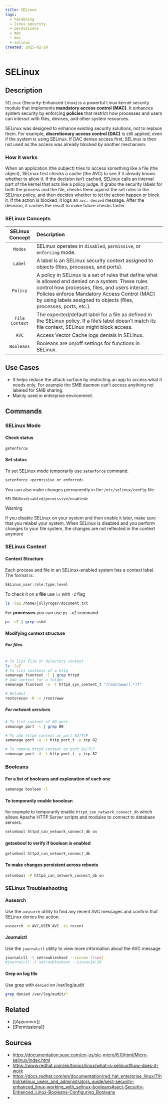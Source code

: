 ```yaml
---
title: SELinux
tags:
  - hardening
  - linux_security
  - permissions
  - mac
  - dac
  - selinux
created: 2025-02-20
---
```


# SELinux

## Description
`SELinux` (Security-Enhanced Linux) is a powerful Linux kernel security module that implements **mandatory access control (MAC)**. It enhances system security by enforcing **policies** that restrict how processes and users can interact with files, devices, and other system resources. 

SELinux was designed to enhance existing security solutions, not to replace them. For example, **discretionary access control (DAC)** is still applied, even if the system is using SELinux. If DAC denies access first, SELinux is then not used as the access was already blocked by another mechanism.
### How it works
When an application (the subject) tries to access something like a file (the object), SELinux first checks a cache (the AVC) to see if it already knows whether to allow it. If the decision isn’t cached, SELinux calls an internal part of the kernel that acts like a policy judge. It grabs the security labels for both the process and the file, checks them against the set rules in the SELinux policy, and then decides whether to let the action happen or block it. If the action is blocked, it logs an `avc: denied` message. After the decision, it caches the result to make future checks faster.

### SELinux Concepts
| SELinux Concept | Description                                                                                                                                                                                                                                                                  |
| :-------------: | :--------------------------------------------------------------------------------------------------------------------------------------------------------------------------------------------------------------------------------------------------------------------------- |
|     `Modes`     | SELinux operates in `disabled`, `permissive`, or `enforcing` mode.                                                                                                                                                                                                           |
|     `Label`     | A label is an SELinux security context assigned to objects (files, processes, and ports).                                                                                                                                                                                    |
|    `Policy`     | A policy in SELinux is a set of rules that define what is allowed and denied on a system. These rules control how processes, files, and users interact. Policies enforce Mandatory Access Control (MAC) by using labels assigned to objects (files, processes, ports, etc.). |
| `File Context`  | The expected/default label for a file as defined in the SELinux policy. If a file’s label doesn’t match its file context, SELinux might block access.                                                                                                                        |
|      `AVC`      | Access Vector Cache logs denials in SELinux.                                                                                                                                                                                                                                 |
|   `Booleans`    | Booleans are on/off settings for functions in SELinux.                                                                                                                                                                                                                       |

## Use Cases
- It helps reduce the attack surface by restricting an app to access what it needs only. For example the SMB daemon can’t access anything not labeled for SMB sharing.
- Mainly used in enterprise environment.

## Commands
### SELinux Mode
#### Check status
```bash
getenforce
```

#### Set status

To set SELinux mode temporarily use `setenforce` command.
```bash
setenforce <permissive or enforced>
```

You can also make changes permanently in the `/etc/selinux/config` file.
```config
SELINUX=<disabled/permissive/enabled>
```

> [!Warning]
> If you disable SELinux on your system and then enable it later, make sure that you relabel your system. When SELinux is disabled and you perform changes to your file system, the changes are not reflected in the context anymore


### SELinux Context

####  Context Structure

Each process and file in an SELinux-enabled system has a context label. The format is:
```java
SELinux_user:role:type:level
```

To check it on a **file** use `ls`  with `-Z` flag
```bash
ls -laZ /home/jollyroger/document.txt
```

For **processes** you  can use `ps -eZ` command
```bash
ps -eZ | grep sshd
```

#### Modifying context structure

##### For files
```bash

# To list file or directory context
ls -laZ 
# To list contexts of a http
semanage fcontext -l | grep httpd 
# Add context for a folder
semanage fcontext -a -t httpd_sys_content_t "/root/www/(.*)?"

# Relabel
restorecon -R -v /root/www
```
##### For network services

```bash
# To list context of 80 port
semanage port -l | grep 80 

# To add httpd context on port 82/TCP
semanage port -a -t http_port_t -p tcp 82

# To remove httpd context on port 82/TCP
semanage port -d -t http_port_t -p tcp 82 

```

### Booleans
####  For a list of booleans and explanation of each one
```bash
semanage boolean -l
```

#### To temporarily enable booolean
for example to temporarily enable `httpd_can_network_connect_db` which allows Apache HTTP Server scripts and modules to connect to database servers.
```bash
setsebool httpd_can_network_connect_db on
```

#### getsebool to verify if boolean is enabled
```
getsebool httpd_can_network_connect_db
```

#### To make changes persistent across reboots
```bash
setsebool -P httpd_can_network_connect_db on
```

### SELinux Troubleshooting

#### Ausearch
Use the `ausearch` utility to find any recent AVC messages and confirm that SELinux denies the action.
```bash
ausearch -m AVC,USER_AVC -ts recent
```

#### Journalctl
Use the `journalctl` utility to view more information about the AVC message
```bash
journalctl -t setroubleshoot --since= [time]
#journalctl -t setroubleshoot --since=14:20
```

#### Grep on log file
Use grep with `denied` on /var/log/audit
```bash
grep denied /var/log/audit/*
```

## Related
- [[Apparmor]]
- [[Permissions]]

## Sources
- https://documentation.suse.com/en-us/sle-micro/6.0/html/Micro-selinux/index.html
- https://www.redhat.com/en/topics/linux/what-is-selinux#how-does-it-work
- https://docs.redhat.com/en/documentation/red_hat_enterprise_linux/7/html/selinux_users_and_administrators_guide/sect-security-enhanced_linux-working_with_selinux-booleans#sect-Security-Enhanced_Linux-Booleans-Configuring_Booleans
- 
